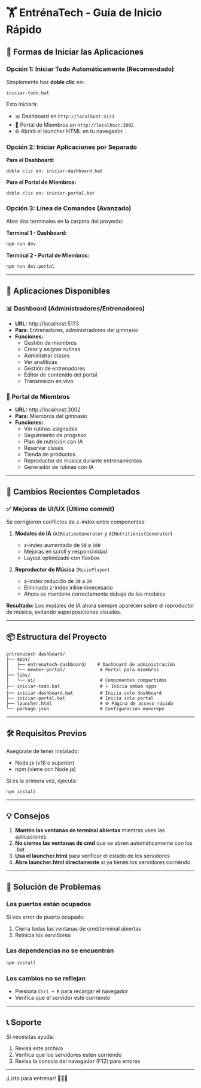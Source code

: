 # 🏋️ EntrénaTech - Guía de Inicio Rápido

## 🚀 Formas de Iniciar las Aplicaciones

### Opción 1: Iniciar Todo Automáticamente (Recomendado)
Simplemente haz **doble clic** en:
```
iniciar-todo.bat
```
Esto iniciará:
- 📊 Dashboard en `http://localhost:5173`
- 💪 Portal de Miembros en `http://localhost:3002`
- 🌐 Abrirá el launcher HTML en tu navegador

### Opción 2: Iniciar Aplicaciones por Separado
**Para el Dashboard:**
```
doble clic en: iniciar-dashboard.bat
```

**Para el Portal de Miembros:**
```
doble clic en: iniciar-portal.bat
```

### Opción 3: Línea de Comandos (Avanzado)
Abre dos terminales en la carpeta del proyecto:

**Terminal 1 - Dashboard:**
```bash
npm run dev
```

**Terminal 2 - Portal de Miembros:**
```bash
npm run dev:portal
```

---

## 📱 Aplicaciones Disponibles

### 📊 Dashboard (Administradores/Entrenadores)
- **URL:** http://localhost:5173
- **Para:** Entrenadores, administradores del gimnasio
- **Funciones:**
  - Gestión de miembros
  - Crear y asignar rutinas
  - Administrar clases
  - Ver analíticas
  - Gestión de entrenadores
  - Editor de contenido del portal
  - Transmisión en vivo

### 💪 Portal de Miembros
- **URL:** http://localhost:3002
- **Para:** Miembros del gimnasio
- **Funciones:**
  - Ver rutinas asignadas
  - Seguimiento de progreso
  - Plan de nutrición con IA
  - Reservar clases
  - Tienda de productos
  - Reproductor de música durante entrenamientos
  - Generador de rutinas con IA

---

## 🔧 Cambios Recientes Completados

### ✅ Mejoras de UI/UX (Último commit)
Se corrigieron conflictos de z-index entre componentes:

1. **Modales de IA** (`AIRoutineGenerator` y `AINutritionistGenerator`)
   - z-index aumentado de `50` a `100`
   - Mejoras en scroll y responsividad
   - Layout optimizado con flexbox

2. **Reproductor de Música** (`MusicPlayer`)
   - z-index reducido de `30` a `20`
   - Eliminado z-index inline innecesario
   - Ahora se mantiene correctamente debajo de los modales

**Resultado:** Los modales de IA ahora siempre aparecen sobre el reproductor de música, evitando superposiciones visuales.

---

## 📦 Estructura del Proyecto

```
entrenatech dashboard/
├── apps/
│   ├── entrenatech-dashboard/    # Dashboard de administración
│   └── member-portal/             # Portal para miembros
├── libs/
│   └── ui/                        # Componentes compartidos
├── iniciar-todo.bat               # ⭐ Inicia ambas apps
├── iniciar-dashboard.bat          # Inicia solo dashboard
├── iniciar-portal.bat             # Inicia solo portal
├── launcher.html                  # 🌐 Página de acceso rápido
└── package.json                   # Configuración monorepo
```

---

## 🛠️ Requisitos Previos

Asegúrate de tener instalado:
- Node.js (v18 o superior)
- npm (viene con Node.js)

Si es la primera vez, ejecuta:
```bash
npm install
```

---

## 💡 Consejos

1. **Mantén las ventanas de terminal abiertas** mientras uses las aplicaciones
2. **No cierres las ventanas de cmd** que se abren automáticamente con los .bat
3. **Usa el launcher.html** para verificar el estado de los servidores
4. **Abre launcher.html directamente** si ya tienes los servidores corriendo

---

## 🐛 Solución de Problemas

### Los puertos están ocupados
Si ves error de puerto ocupado:
1. Cierra todas las ventanas de cmd/terminal abiertas
2. Reinicia los servidores

### Las dependencias no se encuentran
```bash
npm install
```

### Los cambios no se reflejan
- Presiona `Ctrl + R` para recargar el navegador
- Verifica que el servidor esté corriendo

---

## 📞 Soporte

Si necesitas ayuda:
1. Revisa este archivo
2. Verifica que los servidores estén corriendo
3. Revisa la consola del navegador (F12) para errores

---

¡Listo para entrenar! 💪🏋️‍♀️
